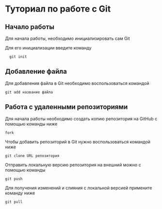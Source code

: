 # Туториал по работе с Git

## Начало работы

Для начала работы, необходимо инициализировать сам Git

Для его инициализации введите команду 

```
  git init
```

## Добавление файла

Для добавления файла в Git необходимо воспользоваться командой 

```
git add название файла
```
## Работа с удаленными репозиториями

Для начала работы необходимо создать копию репозитория на GitHub с помощью команды ниже
```
fork
```

Чтобы добавить репозиторий в Git нужно воспользоваться командой ниже
```
git clone URL репозитория
```
Отправить локальную версию репозитория на внешний можно с помощью команды
```
git push
```
Для получения изменений и слияния с локальной версией примените команду ниже
```
git pull
```

